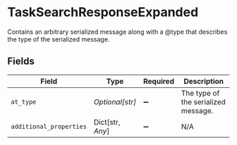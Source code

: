 # TaskSearchResponseExpanded

Contains an arbitrary serialized message along with a @type that describes the type of the serialized message.


## Fields

| Field                               | Type                                | Required                            | Description                         |
| ----------------------------------- | ----------------------------------- | ----------------------------------- | ----------------------------------- |
| `at_type`                           | *Optional[str]*                     | :heavy_minus_sign:                  | The type of the serialized message. |
| `additional_properties`             | Dict[str, *Any*]                    | :heavy_minus_sign:                  | N/A                                 |